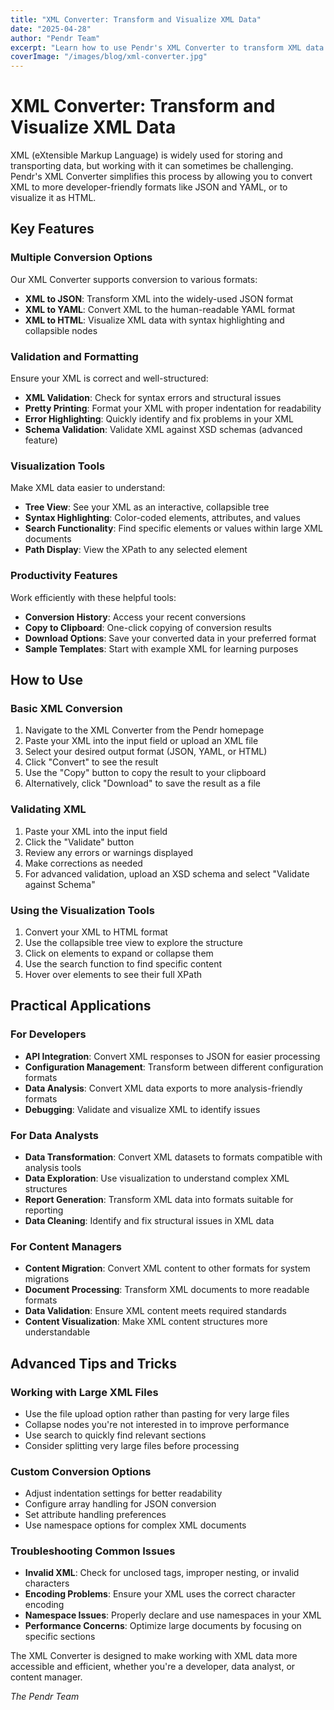 ```yaml
---
title: "XML Converter: Transform and Visualize XML Data"
date: "2025-04-28"
author: "Pendr Team"
excerpt: "Learn how to use Pendr's XML Converter to transform XML data into JSON, YAML, or HTML formats with validation and visualization features."
coverImage: "/images/blog/xml-converter.jpg"
---
```


# XML Converter: Transform and Visualize XML Data

XML (eXtensible Markup Language) is widely used for storing and transporting data, but working with it can sometimes be challenging. Pendr's XML Converter simplifies this process by allowing you to convert XML to more developer-friendly formats like JSON and YAML, or to visualize it as HTML.

## Key Features

### Multiple Conversion Options

Our XML Converter supports conversion to various formats:

- **XML to JSON**: Transform XML into the widely-used JSON format
- **XML to YAML**: Convert XML to the human-readable YAML format
- **XML to HTML**: Visualize XML data with syntax highlighting and collapsible nodes

### Validation and Formatting

Ensure your XML is correct and well-structured:

- **XML Validation**: Check for syntax errors and structural issues
- **Pretty Printing**: Format your XML with proper indentation for readability
- **Error Highlighting**: Quickly identify and fix problems in your XML
- **Schema Validation**: Validate XML against XSD schemas (advanced feature)

### Visualization Tools

Make XML data easier to understand:

- **Tree View**: See your XML as an interactive, collapsible tree
- **Syntax Highlighting**: Color-coded elements, attributes, and values
- **Search Functionality**: Find specific elements or values within large XML documents
- **Path Display**: View the XPath to any selected element

### Productivity Features

Work efficiently with these helpful tools:

- **Conversion History**: Access your recent conversions
- **Copy to Clipboard**: One-click copying of conversion results
- **Download Options**: Save your converted data in your preferred format
- **Sample Templates**: Start with example XML for learning purposes

## How to Use

### Basic XML Conversion

1. Navigate to the XML Converter from the Pendr homepage
2. Paste your XML into the input field or upload an XML file
3. Select your desired output format (JSON, YAML, or HTML)
4. Click "Convert" to see the result
5. Use the "Copy" button to copy the result to your clipboard
6. Alternatively, click "Download" to save the result as a file

### Validating XML

1. Paste your XML into the input field
2. Click the "Validate" button
3. Review any errors or warnings displayed
4. Make corrections as needed
5. For advanced validation, upload an XSD schema and select "Validate against Schema"

### Using the Visualization Tools

1. Convert your XML to HTML format
2. Use the collapsible tree view to explore the structure
3. Click on elements to expand or collapse them
4. Use the search function to find specific content
5. Hover over elements to see their full XPath

## Practical Applications

### For Developers

- **API Integration**: Convert XML responses to JSON for easier processing
- **Configuration Management**: Transform between different configuration formats
- **Data Analysis**: Convert XML data exports to more analysis-friendly formats
- **Debugging**: Validate and visualize XML to identify issues

### For Data Analysts

- **Data Transformation**: Convert XML datasets to formats compatible with analysis tools
- **Data Exploration**: Use visualization to understand complex XML structures
- **Report Generation**: Transform XML data into formats suitable for reporting
- **Data Cleaning**: Identify and fix structural issues in XML data

### For Content Managers

- **Content Migration**: Convert XML content to other formats for system migrations
- **Document Processing**: Transform XML documents to more readable formats
- **Data Validation**: Ensure XML content meets required standards
- **Content Visualization**: Make XML content structures more understandable

## Advanced Tips and Tricks

### Working with Large XML Files

- Use the file upload option rather than pasting for very large files
- Collapse nodes you're not interested in to improve performance
- Use search to quickly find relevant sections
- Consider splitting very large files before processing

### Custom Conversion Options

- Adjust indentation settings for better readability
- Configure array handling for JSON conversion
- Set attribute handling preferences
- Use namespace options for complex XML documents

### Troubleshooting Common Issues

- **Invalid XML**: Check for unclosed tags, improper nesting, or invalid characters
- **Encoding Problems**: Ensure your XML uses the correct character encoding
- **Namespace Issues**: Properly declare and use namespaces in your XML
- **Performance Concerns**: Optimize large documents by focusing on specific sections

The XML Converter is designed to make working with XML data more accessible and efficient, whether you're a developer, data analyst, or content manager.

*The Pendr Team*
